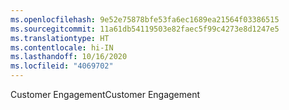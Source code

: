 ```yaml
---
ms.openlocfilehash: 9e52e75878bfe53fa6ec1689ea21564f03386515
ms.sourcegitcommit: 11a61db54119503e82faec5f99c4273e8d1247e5
ms.translationtype: HT
ms.contentlocale: hi-IN
ms.lasthandoff: 10/16/2020
ms.locfileid: "4069702"
---
```

<span data-ttu-id="89179-101">Customer Engagement</span><span class="sxs-lookup"><span data-stu-id="89179-101">Customer Engagement</span></span>